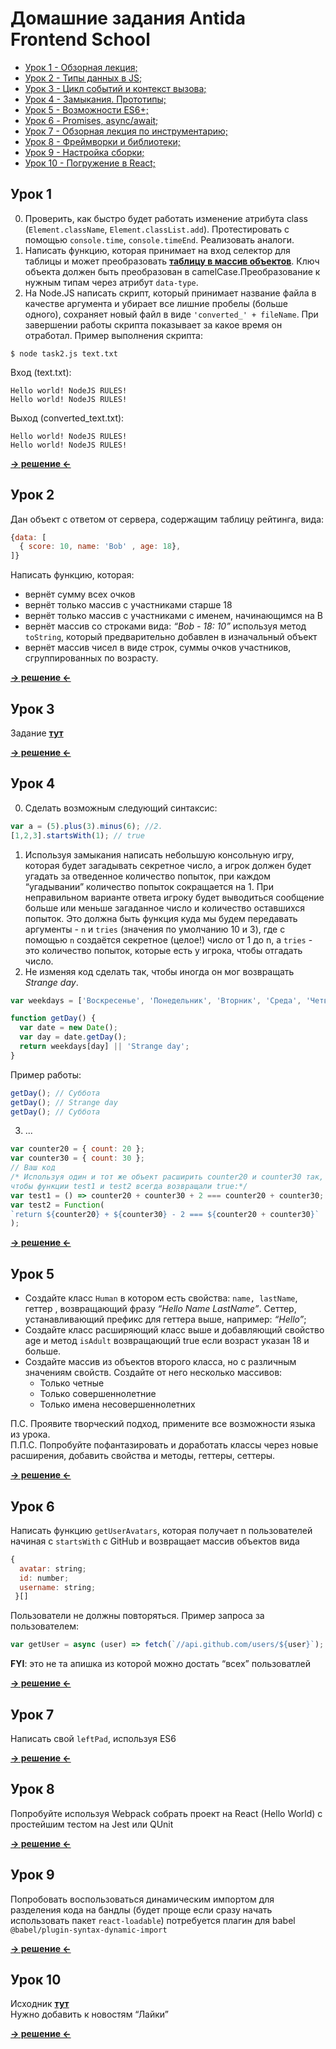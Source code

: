 # Домашние задания Antida Frontend School
* [Урок 1 - Обзорная лекция;](#урок-1)
* [Урок 2 - Типы данных в JS;](#урок-2)
* [Урок 3 - Цикл событий и контекст вызова;](#урок-3)
* [Урок 4 - Замыкания. Прототипы;](#урок-4)
* [Урок 5 - Возможности ES6+;](#урок-5)
* [Урок 6 - Promises, async/await;](#урок-6)
* [Урок 7 - Обзорная лекция по инструментарию;](#урок-7)
* [Урок 8 - Фреймворки и библиотеки;](#урок-8)
* [Урок 9 - Настройка сборки;](#урок-9)
* [Урок 10 - Погружение в React;](#урок-10)


## Урок 1

0. Проверить, как быстро будет работать изменение атрибута class (`Element.className`, `Element.classList.add`). Протестировать с помощью `console.time`, `console.timeEnd`. Реализовать аналоги.
1. Написать функцию, которая принимает на вход селектор для таблицы и может преобразовать **[таблицу в массив объектов](https://output.jsbin.com/gevudig/1/)**. Ключ объекта должен быть преобразован в camelCase.Преобразование к нужным типам через атрибут `data-type`.
2. На Node.JS написать скрипт, который принимает название файла в качестве аргумента и убирает все лишние пробелы (больше одного), сохраняет новый файл в виде `'converted_' + fileName`. При завершении работы скрипта показывает за какое время он отработал. Пример выполнения скрипта:
```
$ node task2.js text.txt
```
Вход (text.txt):
```
Hello world! NodeJS RULES!
Hello world! NodeJS RULES!
```
Выход (converted_text.txt):
```
Hello world! NodeJS RULES!
Hello world! NodeJS RULES!
```

**[→ решение ←]()**



## Урок 2

Дан объект с ответом от сервера, содержащим таблицу рейтинга, вида:
```javascript
{data: [
  { score: 10, name: 'Bob' , age: 18},
]}
```
Написать функцию, которая:
  * вернёт сумму всех очков
  * вернёт только массив с участниками старше 18
  * вернёт только массив с участниками с именем, начинающимся на B
  * вернёт массив со строками вида: *“Bob - 18: 10”* используя метод `toString`, который предварительно добавлен в изначальный объект
  * вернёт массив чисел в виде строк, суммы очков участников, сгруппированных по возрасту.

**[→ решение ←]()**



## Урок 3

Задание **[тут](https://docs.google.com/document/d/1teOurPKQMmLJi4RMWrM9FA035t4OoyVOIHLSKjsxH60/edit)**

**[→ решение ←]()**


## Урок 4

0. Сделать возможным следующий синтаксис:
```javascript
var a = (5).plus(3).minus(6); //2. 
[1,2,3].startsWith(1); // true
```
1. Используя замыкания написать небольшую консольную игру, которая будет загадывать секретное число, а игрок должен будет угадать за отведенное количество попыток, при каждом “угадывании” количество попыток сокращается на 1. При неправильном варианте ответа игроку будет выводиться сообщение больше или меньше загаданное число и количество оставшихся попыток. Это должна быть функция куда мы будем передавать аргументы - `n` и `tries` (значения по умолчанию 10 и 3), где с помощью `n` создаётся секретное (целое!) число от 1 до n, а `tries` - это количество попыток, которые есть у игрока, чтобы отгадать число.
2. Не изменяя код сделать так, чтобы иногда он мог возвращать *Strange day*.
```javascript
var weekdays = ['Воскресенье', 'Понедельник', 'Вторник', 'Среда', 'Четверг', 'Пятница', 'Суббота'];

function getDay() {
  var date = new Date();
  var day = date.getDay();
  return weekdays[day] || 'Strange day';
}
```
Пример работы:
```javascript
getDay(); // Суббота
getDay(); // Strange day
getDay(); // Суббота
```
3. ...
```javascript
var counter20 = { count: 20 };
var counter30 = { count: 30 };
// Ваш код
/* Используя один и тот же объект расширить counter20 и counter30 так, 
чтобы функции test1 и test2 всегда возвращали true:*/
var test1 = () => counter20 + counter30 + 2 === counter20 + counter30;
var test2 = Function(
`return ${counter20} + ${counter30} - 2 === ${counter20 + counter30}`
);
```

**[→ решение ←]()**



## Урок 5

  * Создайте класс `Human` в котором есть свойства: `name, lastName`, геттер , возвращающий фразу *“Hello Name LastName”*. Сеттер, устанавливающий префикс для геттера выше, например: *“Hello”*;
  * Создайте класс расширяющий класс выше и добавляющий свойство age и метод `isAdult` возвращающий true если возраст указан 18 и больше.
  * Создайте массив из объектов второго класса, но с различным значениям свойств. Создайте от него несколько массивов:
    * Только четные
    * Только совершеннолетние
    * Только имена несовершеннолетних

П.С. Проявите творческий подход, примените все возможности языка из урока.  
П.П.С. Попробуйте пофантазировать и доработать классы через новые расширения, добавить свойства и методы, геттеры, сеттеры.

**[→ решение ←]()**



## Урок 6

Написать функцию `getUserAvatars`, которая получает n пользователей начиная с `startsWith` с GitHub и возвращает массив объектов вида 
```javascript
{
  avatar: string;
  id: number;
  username: string;
 }[]
```
  Пользователи не должны повторяться.
  Пример запроса за пользователем:
```javascript
var getUser = async (user) => fetch(`//api.github.com/users/${user}`);
```
**FYI**: это не та апишка из которой можно достать “всех” пользоватлей

**[→ решение ←]()**



## Урок 7

Написать свой `leftPad`, используя ES6

**[→ решение ←]()**



## Урок 8

Попробуйте используя Webpack собрать проект на React (Hello World) с простейшим тестом на Jest или QUnit

**[→ решение ←]()**



## Урок 9

Попробовать воспользоваться динамическим импортом для разделения кода на бандлы (будет проще если сразу начать использовать пакет `react-loadable`) потребуется плагин для babel `@babel/plugin-syntax-dynamic-import`

**[→ решение ←]()**



## Урок 10

Исходник **[тут](https://github.com/loktevra/react-course-ru-v2)**  
Нужно добавить к новостям “Лайки”

**[→ решение ←]()**